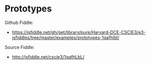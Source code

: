 # Prototypes

Github Fiddle:
- https://jsfiddle.net/gh/get/library/pure/Harvard-DCE-CSCIE3/e3-jsfiddles/tree/master/examples/prototypes-1qafhlbl/

Source Fiddle:
- http://jsfiddle.net/cscie3/1qafhLbL/

